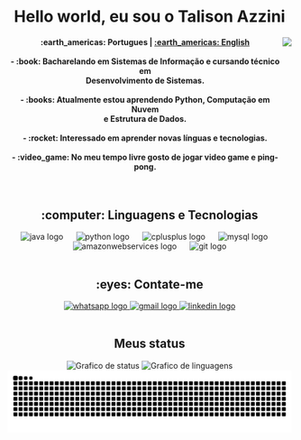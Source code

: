 <h1 align="center">Hello world, eu sou o Talison Azzini</h1>

<div>
  <img align="right" height="230" src="https://user-images.githubusercontent.com/74038190/212749447-bfb7e725-6987-49d9-ae85-2015e3e7cc41.gif" />
  <h4 align="center">
    <a>:earth_americas: Portugues</a> | 
    <a href="README_EN.md">:earth_americas: English</a><br><br>
    - :book: Bacharelando em Sistemas de Informação e cursando técnico em<br>Desenvolvimento de Sistemas.<br><br>
    - :books: Atualmente estou aprendendo Python, Computação em Nuvem<br>e Estrutura de Dados.<br><br>
    - :rocket: Interessado em aprender novas línguas e tecnologias.<br><br>
    - :video_game: No meu tempo livre gosto de jogar video game e ping-pong.
  </h4>
</div>

<br>

<h2 align="center">:computer: Linguagens e Tecnologias</h2>
<div align="center">
  <img src="https://cdn.jsdelivr.net/gh/devicons/devicon/icons/java/java-original.svg" height="48" alt="java logo" />
  <img width="15">
  <img src="https://cdn.jsdelivr.net/gh/devicons/devicon/icons/python/python-original.svg" height="48" alt="python logo" />
  <img width="15">
  <img src="https://cdn.jsdelivr.net/gh/devicons/devicon/icons/cplusplus/cplusplus-original.svg" height="48" alt="cplusplus logo" />
  <img width="15">
  <img src="https://cdn.jsdelivr.net/gh/devicons/devicon/icons/mysql/mysql-original.svg" height="48" alt="mysql logo" />
  <img width="15">
  <img src="https://cdn.jsdelivr.net/gh/devicons/devicon/icons/amazonwebservices/amazonwebservices-original-wordmark.svg" height="48" alt="amazonwebservices logo" />
  <img width="15">
  <img src="https://cdn.jsdelivr.net/gh/devicons/devicon/icons/git/git-original.svg" height="40" alt="git logo"  />
</div>

<br>

<h2 align="center">:eyes: Contate-me</h2>
<div align="center">
  <a href="https://wa.me/+5521987892416" target="_blank">
    <img src="https://raw.githubusercontent.com/maurodesouza/profile-readme-generator/master/src/assets/icons/social/whatsapp/default.svg" width="52" height="40" alt="whatsapp logo"  />
  </a>

  <a href="mailto:talison.azzini@gmail.com" target="_blank">
    <img src="https://raw.githubusercontent.com/maurodesouza/profile-readme-generator/master/src/assets/icons/social/gmail/default.svg" width="52" height="40" alt="gmail logo"  />
  </a>

  <a href="https://linkedin.com/in/talisonazzini" target="_blank">
    <img src="https://raw.githubusercontent.com/maurodesouza/profile-readme-generator/master/src/assets/icons/social/linkedin/default.svg" width="52" height="40" alt="linkedin logo"  />
  </a>
</div>

<br>

<h2 align="center">Meus status</h2>
<div align="center">
  <img src="https://github-readme-stats.vercel.app/api?username=TalisonAzzini&hide_title=false&hide_rank=true&show_icons=true&include_all_commits=true&count_private=true&disable_animations=false&theme=dracula&locale=pt-br&hide_border=false&order=2" height="135" alt="Grafico de status" />
  <img src="https://github-readme-stats.vercel.app/api/top-langs?username=TalisonAzzini&locale=pt-br&hide_title=false&layout=compact&card_width=320&langs_count=5&theme=dracula&hide_border=false&order=2" height="135" alt="Grafico de linguagens" />

  <img src="https://raw.githubusercontent.com/TalisonAzzini/TalisonAzzini/output/snake.svg" alt="Snake animation" />
</div>
